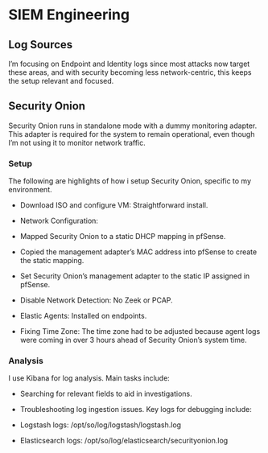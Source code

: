 # SIEM Engineering

## Log Sources

I’m focusing on Endpoint and Identity logs since most attacks now target these areas, and with security becoming less network-centric, this keeps the setup relevant and focused.

## Security Onion

Security Onion runs in standalone mode with a dummy monitoring adapter. This adapter is required for the system to remain operational, even though I’m not using it to monitor network traffic.

### Setup

The following are highlights of how i setup Security Onion, specific to my environment. 

* Download ISO and configure VM: Straightforward install.

* Network Configuration:

 - Mapped Security Onion to a static DHCP mapping in pfSense.

 - Copied the management adapter’s MAC address into pfSense to create the static mapping.
 
 - Set Security Onion’s management adapter to the static IP assigned in pfSense.
 
* Disable Network Detection: No Zeek or PCAP.

* Elastic Agents: Installed on endpoints.

* Fixing Time Zone: The time zone had to be adjusted because agent logs were coming in over 3 hours ahead of Security Onion’s system time.

### Analysis

I use Kibana for log analysis. Main tasks include:

* Searching for relevant fields to aid in investigations.

* Troubleshooting log ingestion issues. Key logs for debugging include:
 
 - Logstash logs: /opt/so/log/logstash/logstash.log
 
 - Elasticsearch logs: /opt/so/log/elasticsearch/securityonion.log
 
